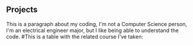 ## Projects
This is a paragraph about my coding, I'm not a Computer Science person, I'm an electrical engineer major, but I like being able to understand the code.
#This is a table with the related course I've taken:
